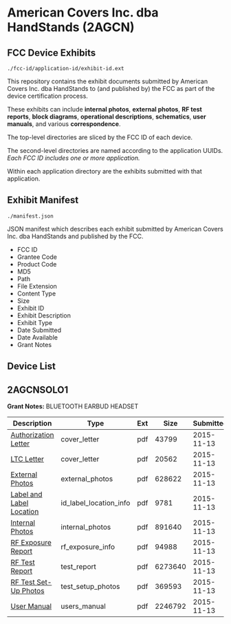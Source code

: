 # American Covers Inc. dba HandStands (2AGCN)
## FCC Device Exhibits

```
./fcc-id/application-id/exhibit-id.ext
```

This repository contains the exhibit documents submitted by American Covers Inc. dba HandStands to (and published by) the FCC as part of the device certification process.

These exhibits can include **internal photos**, **external photos**, **RF test reports**, **block diagrams**, **operational descriptions**, **schematics**, **user manuals**, and various **correspondence**.

The top-level directories are sliced by the FCC ID of each device.

The second-level directories are named according to the application UUIDs. *Each FCC ID includes one or more application.*

Within each application directory are the exhibits submitted with that application. 

## Exhibit Manifest

```
./manifest.json
```

JSON manifest which describes each exhibit submitted by American Covers Inc. dba HandStands and published by the FCC.

- FCC ID
- Grantee Code
- Product Code
- MD5
- Path
- File Extension
- Content Type
- Size
- Exhibit ID
- Exhibit Description
- Exhibit Type
- Date Submitted
- Date Available
- Grant Notes

## Device List
## 2AGCNSOLO1
**Grant Notes:** BLUETOOTH EARBUD HEADSET

| Description | Type | Ext | Size | Submitted | Available |
| ----------- | ---- | --- | ---- | --------- | --------- |
| [Authorization Letter](2AGCNSOLO1/edb8b76d4a789f982d54458c7beb1915/2811506.pdf) | cover_letter | pdf | 43799 | 2015-11-13 | 2015-11-13 |
| [LTC Letter](2AGCNSOLO1/edb8b76d4a789f982d54458c7beb1915/2811507.pdf) | cover_letter | pdf | 20562 | 2015-11-13 | 2015-11-13 |
| [External Photos](2AGCNSOLO1/edb8b76d4a789f982d54458c7beb1915/2811508.pdf) | external_photos | pdf | 628622 | 2015-11-13 | 2015-11-13 |
| [Label and Label Location](2AGCNSOLO1/edb8b76d4a789f982d54458c7beb1915/2811509.pdf) | id_label_location_info | pdf | 9781 | 2015-11-13 | 2015-11-13 |
| [Internal Photos](2AGCNSOLO1/edb8b76d4a789f982d54458c7beb1915/2811510.pdf) | internal_photos | pdf | 891640 | 2015-11-13 | 2015-11-13 |
| [RF Exposure Report](2AGCNSOLO1/edb8b76d4a789f982d54458c7beb1915/2811512.pdf) | rf_exposure_info | pdf | 94988 | 2015-11-13 | 2015-11-13 |
| [RF Test Report](2AGCNSOLO1/edb8b76d4a789f982d54458c7beb1915/2811514.pdf) | test_report | pdf | 6273640 | 2015-11-13 | 2015-11-13 |
| [RF Test Set-Up Photos](2AGCNSOLO1/edb8b76d4a789f982d54458c7beb1915/2811515.pdf) | test_setup_photos | pdf | 369593 | 2015-11-13 | 2015-11-13 |
| [User Manual](2AGCNSOLO1/edb8b76d4a789f982d54458c7beb1915/2811516.pdf) | users_manual | pdf | 2246792 | 2015-11-13 | 2015-11-13 |
